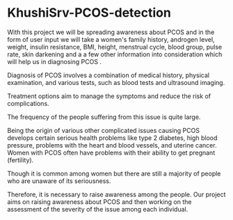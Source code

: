 # KhushiSrv-PCOS-detection
With this project we will be spreading awareness about PCOS and in the form of user input we will take a women's family history, androgen level, weight, insulin resistance, BMI, height, menstrual cycle, blood group, pulse rate, skin darkening and a a few other information into consideration which will help us in diagnosing PCOS .

Diagnosis of PCOS involves a combination of medical history, physical examination, and various tests, such as blood tests and ultrasound imaging. 

Treatment options aim to manage the symptoms and reduce the risk of complications. 

The frequency of the people suffering from this issue is quite large. 

Being the origin of various other complicated issues causing PCOS develops certain serious health problems like type 2 diabetes, high blood pressure, problems with the heart and blood vessels, and uterine cancer. Women with PCOS often have problems with their ability to get pregnant (fertility). 

Though it is common among women but there are still a majority of people who are unaware of its seriousness.

Therefore, it is necessary to raise awareness among the people. Our project aims on raising awareness about PCOS and then working on the assessment of the severity of the issue among each individual. 
